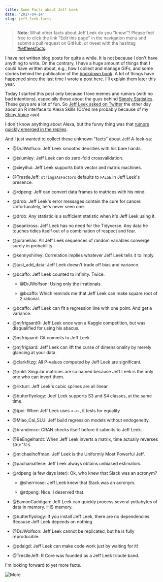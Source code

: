 ```yaml
---
title: Some Facts about Jeff Leek
date: '2017-04-14'
slug: jeff-leek-facts
---
```


> **Note**: What other facts about Jeff Leek do you "know"? Please feel free to click the link "Edit this page" in the navigation menu and submit a pull request on GitHub, or tweet with the hashtag [#jeffleekfacts](https://twitter.com/hashtag/jeffleekfacts).

I have not written blog posts for quite a while. It is not because I don't have anything to write. On the contrary, I have a huge amount of things that I could have written about, e.g., how I collect and manage GIFs, and some stories behind the publication of the [bookdown book](https://bookdown.org/yihui/bookdown). A lot of things have happened since the last time I wrote a post here. I'll explain them later this year.

Today I started this post only because I love memes and rumors (with no bad intentions), especially those about the guys behind [Simply Statistics](http://simplystatistics.org). These guys are a lot of fun. So [Jeff Leek asked on Twitter](https://twitter.com/xieyihui/status/852205086956818432) the other day about an R interface to Alexa Skills (Cc'ed me probably because of my [Shiny Voice](https://yihui.shinyapps.io/voice) app).

I don't know anything about Alexa, but the funny thing was that [rumors quickly emerged in the replies](https://twitter.com/xieyihui/status/852294292928200704).

And I just wanted to collect these unknown "facts" about Jeff A-leek-sa:

- @DrJWolfson: Jeff Leek smooths densities with his bare hands.

- @tslumley: Jeff Leek can do zero-fold crossvalidation.

- @xieyihui: Jeff Leek supports both vector and matrix machines.

- @TrestleJeff: `stringsAsFactors` defaults to `FALSE` in Jeff Leek's presence.

- @rdpeng: Jeff can convert data frames to matrices with his mind.

- @drob: Jeff Leek's error messages contain the cure for cancer. Unfortunately, he's never seen one.

- @drob: Any statistic is a sufficient statistic when it's Jeff Leek using it.

- @seankross: Jeff Leek has no need for the Tidyverse. Any data he touches tidies itself out of a combination of respect and fear.

- @joranelias: All Jeff Leek sequences of random variables converge surely in probability.

- @kennyshirley: Correlation implies whatever Jeff Leek tells it to imply.

- @just\_add\_data: Jeff Leek doesn't trade off bias and variance.

- @bcaffo: Jeff Leek counted to infinity. Twice.

    - @DrJWolfson: Using only the irrationals.
    
    - @bcaffo: Which reminds me that Jeff Leek can make square root of 2 rational.

- @bcaffo: Jeff Leek can fit a regression line with one point. And get a variance.

- @mjfrigaard0: Jeff Leek once won a Kaggle competition, but was disqualified for using his abacus.

- @mjfrigaard: Git commits to Jeff Leek.

- @mjfrigaard: Jeff Leek can lift the curse of dimensionality by merely glancing at your data.

- @clarkfitzg: All P-values computed by Jeff Leek are significant.

- @jrnld: Singular matrices are so named because Jeff Leek is the only one who can invert them.

- @rikturr: Jeff Leek's cubic splines are all linear.

- @butterflyology: Jeef Leek supports S3 and S4 classes, at the same time.

- @tpoi: When Jeff Leek uses `<-<-`, it tests for equality

- @Miao\_Cai\_SLU: Jeff build regression models without endogeneity.

- @brandenco: CRAN checks itself before it submits to Jeff Leek.

- @BeEngelhardt: When Jeff Leek inverts a matrix, time actually reverses `$O(n^3)$`.

- @michaelhoffman: Jeff Leek is the Uniformly Most Powerful Jeff.

- @pachamaltese: Jeff Leek always obtains unbiased estimators.

- @rdpeng (a few days later): Ok, who knew that Slack was an acronym?

    - @sherrirose: Jeff Leek knew that Slack was an acronym.

    - @rdpeng: Nice. I deserved that.

- @EamonCaddigan: Jeff Leek can quickly process several yottabytes of data in memory. HIS memory.

- @butterflyology: If you install Jeff Leek, there are no dependencies. Because Jeff Leek depends on nothing.

- @DrJWolfson: Jeff Leek cannot be replicated, but he is fully reproducible.

- @pdalgd: Jeff Leek can make code work just by waiting for it!

- @TrestleJeff: R Core was founded as a Jeff Leek tribute band.

I'm looking forward to yet more facts.

![More](https://slides.yihui.org/gif/dog-reach.gif)
